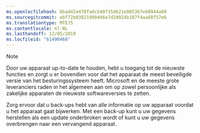 ```yaml
---
ms.openlocfilehash: bbad42e478fadcb40f35d621e805367e60944a00
ms.sourcegitcommit: ebf72b038219904d6e7d20024b107f4aa68f57e6
ms.translationtype: MTE75
ms.contentlocale: nl-NL
ms.lasthandoff: 12/05/2019
ms.locfileid: "61490468"
---
```

  > [!NOTE]
  > Door uw apparaat up-to-date te houden, hebt u toegang tot de nieuwste functies en zorgt u er bovendien voor dat het apparaat de meest beveiligde versie van het besturingssysteem heeft. Microsoft en de meeste grote leveranciers raden in het algemeen aan om op zowel persoonlijke als zakelijke apparaten de nieuwste softwareversies te zetten.

Zorg ervoor dat u back-ups hebt van alle informatie op uw apparaat voordat u het apparaat gaat bijwerken. Met een back-up kunt u uw gegevens herstellen als een update onderbroken wordt of kunt u uw gegevens overbrengen naar een vervangend apparaat. 
